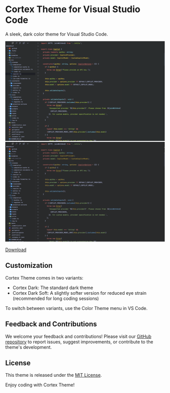 # Cortex Theme for Visual Studio Code

A sleek, dark color theme for Visual Studio Code.

![Cortex Dark](./images/cortex-dark.png)
![Cortex Dark Soft](./images/cortex-dark-soft.png)

[Download](https://marketplace.visualstudio.com/items?itemName=arshad-yaseen.cortex-theme)

## Customization

Cortex Theme comes in two variants:

- Cortex Dark: The standard dark theme
- Cortex Dark Soft: A slightly softer version for reduced eye strain (recommended for long coding sessions)

To switch between variants, use the Color Theme menu in VS Code.

## Feedback and Contributions

We welcome your feedback and contributions! Please visit our [GitHub repository](https://github.com/arshad-yaseen/cortex-theme) to report issues, suggest improvements, or contribute to the theme's development.

## License

This theme is released under the [MIT License](LICENSE).

Enjoy coding with Cortex Theme!
